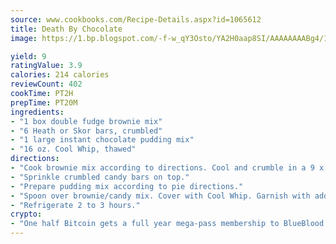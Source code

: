 ```yaml
---
source: www.cookbooks.com/Recipe-Details.aspx?id=1065612
title: Death By Chocolate
image: https://1.bp.blogspot.com/-f-w_qY3Osto/YA2H0aap8SI/AAAAAAAABg4/17myAO5s9b8JksYvWDXpYkaDlcY0g6k_gCLcBGAsYHQ/s296/3.png

yield: 9
ratingValue: 3.9
calories: 214 calories
reviewCount: 402
cookTime: PT2H
prepTime: PT20M
ingredients:
- "1 box double fudge brownie mix"
- "6 Heath or Skor bars, crumbled"
- "1 large instant chocolate pudding mix"
- "16 oz. Cool Whip, thawed"
directions:
- "Cook brownie mix according to directions. Cool and crumble in a 9 x 13-inch pan."
- "Sprinkle crumbled candy bars on top."
- "Prepare pudding mix according to pie directions."
- "Spoon over brownie/candy mix. Cover with Cool Whip. Garnish with additional crumbled candy bars or chocolate shavings."
- "Refrigerate 2 to 3 hours."
crypto:
- "One half Bitcoin gets a full year mega-pass membership to BlueBlood."
---
```

